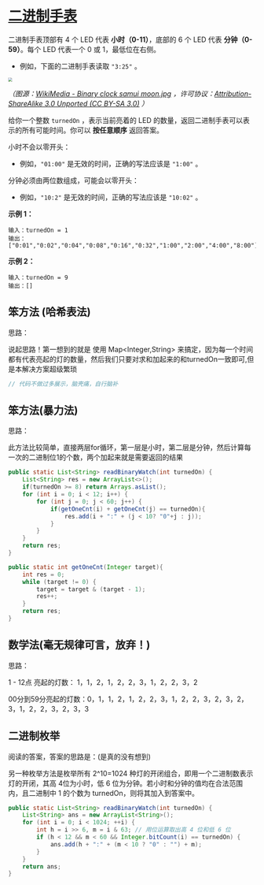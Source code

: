 # [二进制手表](https://leetcode-cn.com/problems/binary-watch/)

二进制手表顶部有 4 个 LED 代表 **小时（0-11）**，底部的 6 个 LED 代表 **分钟（0-59）**。每个 LED 代表一个 0 或 1，最低位在右侧。

- 例如，下面的二进制手表读取 `"3:25"` 。

<img src="http://rloqc3ngo.hd-bkt.clouddn.com/20210621184216.png" style="zoom: 50%;" />

*（图源：[WikiMedia - Binary clock samui moon.jpg](https://commons.m.wikimedia.org/wiki/File:Binary_clock_samui_moon.jpg) ，许可协议：[Attribution-ShareAlike 3.0 Unported (CC BY-SA 3.0)](https://creativecommons.org/licenses/by-sa/3.0/deed.en) ）*

给你一个整数 `turnedOn` ，表示当前亮着的 LED 的数量，返回二进制手表可以表示的所有可能时间。你可以 **按任意顺序** 返回答案。

小时不会以零开头：

- 例如，`"01:00"` 是无效的时间，正确的写法应该是 `"1:00"` 。

分钟必须由两位数组成，可能会以零开头：

- 例如，`"10:2"` 是无效的时间，正确的写法应该是 `"10:02"` 。

**示例 1：**

```
输入：turnedOn = 1
输出：["0:01","0:02","0:04","0:08","0:16","0:32","1:00","2:00","4:00","8:00"]
```

**示例 2：**

```
输入：turnedOn = 9
输出：[]
```



## 笨方法 (哈希表法)

思路：

说起思路！第一想到的就是 使用 Map<Integer,String> 来搞定，因为每一个时间都有代表亮起的灯的数量，然后我们只要对求和加起来的和turnedOn一致即可,但是本解决方案超级繁琐

```java
// 代码不做过多展示，脑壳痛，自行脑补
```



## 笨方法(暴力法)

思路：

此方法比较简单，直接两层for循环，第一层是小时，第二层是分钟，然后计算每一次的二进制位1的个数，两个加起来就是需要返回的结果

```java
public static List<String> readBinaryWatch(int turnedOn) {
    List<String> res = new ArrayList<>();
    if(turnedOn >= 8) return Arrays.asList();
    for (int i = 0; i < 12; i++) {
        for (int j = 0; j < 60; j++) {
            if(getOneCnt(i) + getOneCnt(j) == turnedOn){
                res.add(i + ":" + (j < 10? "0"+j : j));
            }
        }
    }
    return res;
}

public static int getOneCnt(Integer target){
    int res = 0;
    while (target != 0) {
        target = target & (target - 1);
        res++;
    }
    return res;
}
```





## 数学法(毫无规律可言，放弃！)

思路：

1 - 12点 亮起的灯数： 1，1，2，1，2，2，3，1，2，2，3，2

00分到59分亮起的灯数：0，1，1，2，1，2，2，3，1，2，2，3，2，3，2，3，1，2，2，3，2，3，3



## 二进制枚举

阅读的答案，答案的思路是：(是真的没有想到)

另一种枚举方法是枚举所有 2^10=1024 种灯的开闭组合，即用一个二进制数表示灯的开闭，其高 4位为小时，低 6 位为分钟。若小时和分钟的值均在合法范围内，且二进制中 1 的个数为 turnedOn，则将其加入到答案中。

```java
public static List<String> readBinaryWatch(int turnedOn) {
    List<String> ans = new ArrayList<String>();
    for (int i = 0; i < 1024; ++i) {
        int h = i >> 6, m = i & 63; // 用位运算取出高 4 位和低 6 位
        if (h < 12 && m < 60 && Integer.bitCount(i) == turnedOn) {
            ans.add(h + ":" + (m < 10 ? "0" : "") + m);
        }
    }
    return ans;
}
```

